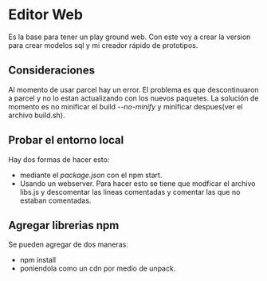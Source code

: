 # Editor Web

Es la base para tener un play ground web.
Con este voy a crear la version para crear modelos sql y mi creador rápido de prototipos.

## Consideraciones

Al momento de usar parcel hay un error. El problema es que descontinuaron a parcel y no lo estan
actualizando con los nuevos paquetes.
La solución de momento es no minificar el build *--no-minify* y minificar despues(ver el archivo build.sh).

## Probar el entorno local

Hay dos formas de hacer esto:
- mediante el *package.json* con el npm start. 
- Usando un webserver. Para hacer esto se tiene que modficar el archivo libs.js y descomentar las lineas comentadas y comentar las que no estaban comentadas.


## Agregar librerias npm

Se pueden agregar de dos maneras:
- npm install
- poniendola como un cdn por medio de unpack.